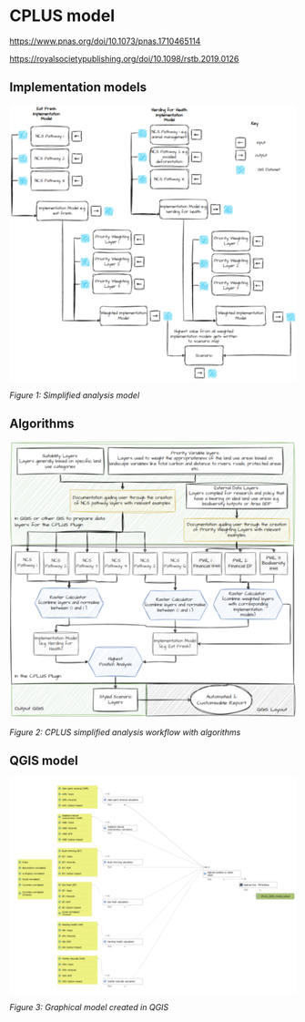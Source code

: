 # CPLUS model

https://www.pnas.org/doi/10.1073/pnas.1710465114

https://royalsocietypublishing.org/doi/10.1098/rstb.2019.0126

## Implementation models

![Simplified analysis model](../img/cplus_core/simplified_analysis_model.svg)

*Figure 1: Simplified analysis model*

## Algorithms

![Simplified analysis model with algorithms](../img/cplus_core/workflow_with_algorithms.svg)

*Figure 2: CPLUS simplified analysis workflow with algorithms*

## QGIS model

![QGIS model](../img/cplus_core/qgis_model.svg)

*Figure 3: Graphical model created in QGIS*